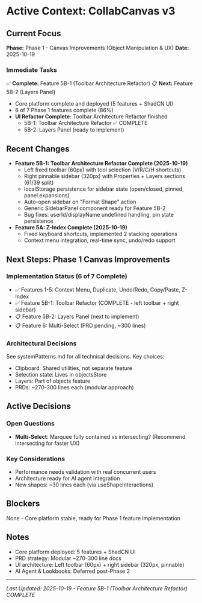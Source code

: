 # Active Context: CollabCanvas v3

## Current Focus
**Phase:** Phase 1 - Canvas Improvements (Object Manipulation & UX)
**Date:** 2025-10-19

### Immediate Tasks

✅ **Complete:** Feature 5B-1 (Toolbar Architecture Refactor)
📋 **Next:** Feature 5B-2 (Layers Panel)
- Core platform complete and deployed (5 features + ShadCN UI)
- 6 of 7 Phase 1 features complete (86%)
- **UI Refactor Complete:** Toolbar Architecture Refactor finished
  - 5B-1: Toolbar Architecture Refactor ✅ COMPLETE
  - 5B-2: Layers Panel (ready to implement)

## Recent Changes
- **Feature 5B-1: Toolbar Architecture Refactor Complete (2025-10-19)**
  - Left fixed toolbar (60px) with tool selection (V/R/C/H shortcuts)
  - Right pinnable sidebar (320px) with Properties + Layers sections (61/39 split)
  - localStorage persistence for sidebar state (open/closed, pinned, panel expansions)
  - Auto-open sidebar on "Format Shape" action
  - Generic SidebarPanel component ready for Feature 5B-2
  - Bug fixes: userId/displayName undefined handling, pin state persistence
- **Feature 5A: Z-Index Complete (2025-10-19)**
  - Fixed keyboard shortcuts, implemented 2 stacking operations
  - Context menu integration, real-time sync, undo/redo support


## Next Steps: Phase 1 Canvas Improvements

### Implementation Status (6 of 7 Complete)
- ✅ Features 1-5: Context Menu, Duplicate, Undo/Redo, Copy/Paste, Z-Index
- ✅ Feature 5B-1: Toolbar Refactor (COMPLETE - left toolbar + right sidebar)
- 📋 Feature 5B-2: Layers Panel (next to implement)
- 📋 Feature 6: Multi-Select (PRD pending, ~300 lines)

### Architectural Decisions
See systemPatterns.md for all technical decisions. Key choices:
- Clipboard: Shared utilities, not separate feature
- Selection state: Lives in objectsStore
- Layers: Part of objects feature
- PRDs: ~270-300 lines each (modular approach)

## Active Decisions

### Open Questions
- **Multi-Select**: Marquee fully contained vs intersecting? (Recommend intersecting for faster UX)

### Key Considerations
- Performance needs validation with real concurrent users
- Architecture ready for AI agent integration
- New shapes: ~30 lines each (via useShapeInteractions)

## Blockers
None - Core platform stable, ready for Phase 1 feature implementation

## Notes
- Core platform deployed: 5 features + ShadCN UI
- PRD strategy: Modular ~270-300 line docs
- UI architecture: Left toolbar (60px) + right sidebar (320px, pinnable)
- AI Agent & Lookbooks: Deferred post-Phase 2

---
*Last Updated: 2025-10-19 - Feature 5B-1 (Toolbar Architecture Refactor) COMPLETE*

